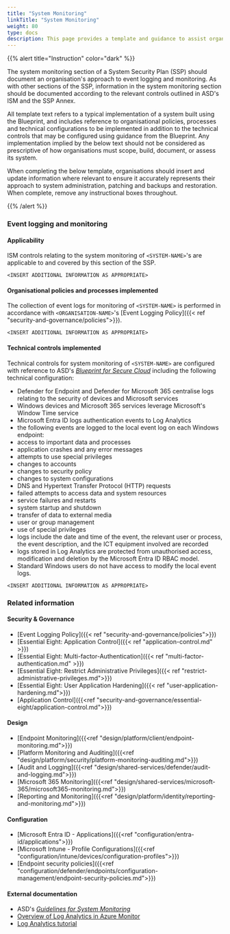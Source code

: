 ```yaml
---
title: "System Monitoring"
linkTitle: "System Monitoring"
weight: 80
type: docs
description: This page provides a template and guidance to assist organisations in documenting their approach to system monitoring, including event logging and monitoring, associated with their system(s) built on ASD's Blueprint for Secure Cloud.
---
```


{{% alert title="Instruction" color="dark" %}}

The system monitoring section of a System Security Plan (SSP) should document an organisation's approach to event logging and monitoring. As with other sections of the SSP, information in the system monitoring section should be documented according to the relevant controls outlined in ASD's ISM and the SSP Annex. 

All template text refers to a typical implementation of a system built using the Blueprint, and includes reference to organisational policies, processes and technical configurations to be implemented in addition to the technical controls that may be configured using guidance from the Blueprint. Any implementation implied by the below text should not be considered as prescriptive of how organisations must scope, build, document, or assess its system.

When completing the below template, organisations should insert and update information where relevant to ensure it accurately represents their approach to system administration, patching and backups and restoration. When complete, remove any instructional boxes throughout. 

{{% /alert %}}

### Event logging and monitoring

#### Applicability

ISM controls relating to the system monitoring of `<SYSTEM-NAME>`'s are applicable to and covered by this section of the SSP. 

`<INSERT ADDITIONAL INFORMATION AS APPROPRIATE>`

#### Organisational policies and processes implemented

The collection of event logs for monitoring of `<SYSTEM-NAME>` is performed in accordance with `<ORGANISATION-NAME>`'s [Event Logging Policy]({{< ref "security-and-governance/policies">}}).

`<INSERT ADDITIONAL INFORMATION AS APPROPRIATE>`

#### Technical controls implemented

Technical controls for system monitoring of `<SYSTEM-NAME>` are configured with reference to ASD's [*Blueprint for Secure Cloud*](https://blueprint.asd.gov.au) including the following technical configuration:

* Defender for Endpoint and Defender for Microsoft 365 centralise logs relating to the security of devices and Microsoft services
* Windows devices and Microsoft 365 services leverage Microsoft's Window Time service
* Microsoft Entra ID logs authentication events to Log Analytics
* the following events are logged to the local event log on each Windows endpoint:
* access to important data and processes
* application crashes and any error messages
* attempts to use special privileges
* changes to accounts
* changes to security policy
* changes to system configurations
* DNS and Hypertext Transfer Protocol (HTTP) requests
* failed attempts to access data and system resources
* service failures and restarts
* system startup and shutdown
* transfer of data to external media
* user or group management
* use of special privileges
* logs include the date and time of the event, the relevant user or process, the event description, and the ICT equipment involved are recorded
* logs stored in Log Analytics are protected from unauthorised access, modification and deletion by the Microsoft Entra ID RBAC model. 
* Standard Windows users do not have access to modify the local event logs.

`<INSERT ADDITIONAL INFORMATION AS APPROPRIATE>`

### Related information

#### Security & Governance

*   [Event Logging Policy]({{< ref "security-and-governance/policies">}})
*   [Essential Eight: Application Control]({{< ref "application-control.md" >}})
*   [Essential Eight: Multi-factor-Authentication]({{< ref "multi-factor-authentication.md" >}})
*   [Essential Eight: Restrict Administrative Privileges]({{< ref "restrict-administrative-privileges.md">}})
*   [Essential Eight: User Application Hardening]({{< ref "user-application-hardening.md">}})
*   [Application Control]({{<ref "security-and-governance/essential-eight/application-control.md">}})

#### Design

* [Endpoint Monitoring]({{<ref "design/platform/client/endpoint-monitoring.md">}})
* [Platform Monitoring and Auditing]({{<ref "design/platform/security/platform-monitoring-auditing.md">}})
* [Audit and Logging]({{<ref "design/shared-services/defender/audit-and-logging.md">}})
* [Microsoft 365 Monitoring]({{<ref "design/shared-services/microsoft-365/microsoft365-monitoring.md">}})
* [Reporting and Monitoring]({{<ref "design/platform/identity/reporting-and-monitoring.md">}})

#### Configuration

* [Microsoft Entra ID - Applications]({{<ref "configuration/entra-id/applications">}})
* [Microsoft Intune - Profile Configurations]({{<ref "configuration/intune/devices/configuration-profiles">}})
* [Endpoint security policies]({{<ref "configuration/defender/endpoints/configuration-management/endpoint-security-policies.md">}})


#### External documentation

* ASD's [*Guidelines for System Monitoring*](https://www.cyber.gov.au/resources-business-and-government/essential-cyber-security/ism/cyber-security-guidelines/guidelines-system-monitoring)
* [Overview of Log Analytics in Azure Monitor](https://learn.microsoft.com/azure/azure-monitor/logs/log-analytics-overview)
* [Log Analytics tutorial](https://learn.microsoft.com/azure/azure-monitor/logs/log-analytics-tutorial)